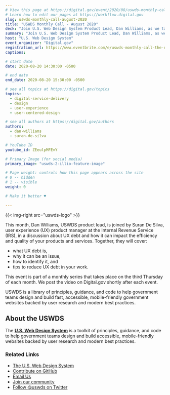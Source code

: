 ```yaml
---
# View this page at https://digital.gov/event/2020/08/uswds-monthly-call-august-2020
# Learn how to edit our pages at https://workflow.digital.gov
slug: uswds-monthly-call-august-2020
title: "USWDS Monthly Call - August 2020"
deck: "Join U.S. Web Design System Product Lead, Dan Williams, as we talk about the design system and answer your questions."
summary: "Join U.S. Web Design System Product Lead, Dan Williams, as we talk about the design system and answer your questions."
host: "U.S. Web Design System"
event_organizer: "Digital.gov"
registration_url: https://www.eventbrite.com/e/uswds-monthly-call-the-design-system-and-ux-debt-tickets-113824638558
captions: 

# start date
date: 2020-08-20 14:30:00 -0500

# end date
end_date: 2020-08-20 15:30:00 -0500

# see all topics at https://digital.gov/topics
topics: 
  - digital-service-delivery
  - design
  - user-experience
  - user-centered-design

# see all authors at https://digital.gov/authors
authors: 
  - dan-williams
  - suran-de-silva

# YouTube ID
youtube_id: ZEeulpMFEvY

# Primary Image (for social media)
primary_image: "uswds-2-illio-feature-image"

# Page weight: controls how this page appears across the site
# 0 -- hidden
# 1 -- visible
weight: 0

# Make it better ♥

---
```


{{< img-right src="uswds-logo" >}}

This month, Dan Williams, USWDS product lead, is joined by Suran De Silva, user experience (UX) product manager at the Internal Revenue Service (IRS), in a discussion about UX debt and how it can impact the efficiency and quality of your products and services. Together, they will cover: 

* what UX debt is, 
* why it can be an issue, 
* how to identify it, and 
* tips to reduce UX debt in your work.

This event is part of a monthly series that takes place on the third Thursday of each month. We post the video on Digital.gov shortly after each event.

USWDS is a library of principles, guidance, and code to help government teams design and build fast, accessible, mobile-friendly government websites backed by user research and modern best practices.

## About the USWDS 

The [**U.S. Web Design System**](https://designsystem.digital.gov/) is a toolkit of principles, guidance, and code to help government teams design and build accessible, mobile-friendly websites backed by user research and modern best practices. 

### Related Links 

- [The U.S. Web Design System](https://designsystem.digital.gov/)
- [Contribute on GitHub](https://github.com/uswds/uswds/issues)
- [Email Us](mailto:uswds@support.digitalgov.gov)
- [Join our community](https://digital.gov/communities/uswds/)
- [Follow @uswds on Twitter](https://twitter.com/uswds)
